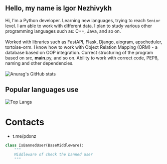 ## Hello, my name is Igor Nezhivykh
Hi, I'm a Python developer. Learning new languages, trying to reach `Senior` level. I am able to work with different data. I plan to study various other programming languages ​​such as: C++, Java, and so on.<br><br>Worked with libraries such as FastAPI, Flask, Django, aiogram, apscheduler, tortoise-orm. I know how to work with Object Relation Mapping (ORM) - a database based on OOP integration. Correct structuring of the program based on src, __main__.py, and so on.
Ability to work with correct code, PEP8, naming and other dependencies.<br><br>
![Anurag's GitHub stats](https://github-readme-stats.vercel.app/api?username=ymoth&show_icons=true&theme=dracula)
<br>
## Popular languages use
![Top Langs](https://github-readme-stats.vercel.app/api/top-langs/?username=ymoth&layout=compact&theme=dracula)

# Contacts
- t.me/pdxnz

```python
class IsBannedUser(BaseMiddleware):
    """
    Middleware of check the banned user
    """
```
